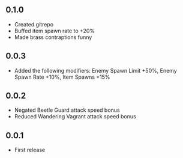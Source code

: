 ## 0.1.0

- Created gitrepo
- Buffed item spawn rate to +20%
- Made brass contraptions funny

## 0.0.3

- Added the following modifiers: Enemy Spawn Limit +50%, Enemy Spawn Rate +10%, Item Spawns +15%

## 0.0.2

- Negated Beetle Guard attack speed bonus
- Reduced Wandering Vagrant attack speed bonus

## 0.0.1

- First release